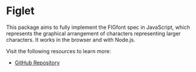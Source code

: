 # Figlet

This package aims to fully implement the FIGfont spec in JavaScript, which represents the graphical arrangement of characters representing larger characters. It works in the browser and with Node.js.

Visit the following resources to learn more:

- [GitHub Repository](https://github.com/patorjk/figlet.js)
